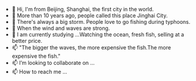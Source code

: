 - 👋  Hi, I'm from Beijing, Shanghai, the first city in the world.
- 👀  More than 10 years ago, people called this place Jinghai City.
- 🌱  There's always a big storm. People love to go fishing during typhoons. 
- 🌱  When the wind and waves are strong.
- 💞️  I am currently studying ...Watching the ocean, fresh fish, selling at a better price.
- 📫  "The bigger the waves, the more expensive the fish.The more expensive the fish."
- 📫  I’m looking to collaborate on ...
- 📫  How to reach me ...

<!---
usdt2150/usdt2150 is a ✨ special ✨ repository because its `README.md` (this file) appears on your GitHub profile.
You can click the Preview link to take a look at your changes.
--->
